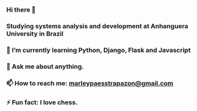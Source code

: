 ### Hi there 👋

### Studying systems analysis and development at Anhanguera University in Brazil
### 🌱 I’m currently learning Python, Django, Flask and Javascript
### 💬 Ask me about anything.
### 📫 How to reach me: marleypaesstrapazon@gmail.com
### ⚡ Fun fact: I love chess.

